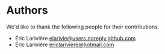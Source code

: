 Authors
=======
We'd like to thank the following people for their contributions.


- Éric Larivière <elarivie@users.noreply.github.com>
- Éric Larivière <ericlariviere@hotmail.com>
